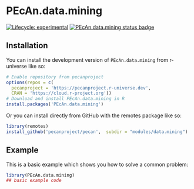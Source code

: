 
# PEcAn.data.mining

<!-- badges: start -->

[![Lifecycle: experimental](https://img.shields.io/badge/lifecycle-experimental-orange.svg)](https://lifecycle.r-lib.org/articles/stages.html#experimental)
[![PEcAn.data.mining status badge](https://pecanproject.r-universe.dev/badges/PEcAn.data.mining)](https://pecanproject.r-universe.dev/PEcAn.data.mining)

<!-- badges: end -->

## Installation

You can install the development version of `PEcAn.data.mining` from r-universe like so:

``` r
# Enable repository from pecanproject
options(repos = c(
  pecanproject = 'https://pecanproject.r-universe.dev',
  CRAN = 'https://cloud.r-project.org'))
# Download and install PEcAn.data.mining in R
install.packages('PEcAn.data.mining')
```

Or you can install directly from GitHub with the remotes package like so:

``` r
library(remotes)
install_github('pecanproject/pecan',  subdir = "modules/data.mining")
```

## Example

This is a basic example which shows you how to solve a common problem:

``` r
library(PEcAn.data.mining)
## basic example code
```

